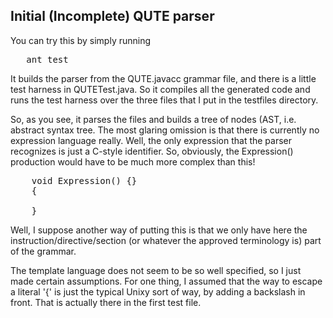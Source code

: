 ## Initial (Incomplete) QUTE parser

You can try this by simply running 
<pre>
   ant test
</pre>

It builds the parser from the QUTE.javacc grammar file, and there is a little
test harness in QUTETest.java. So it compiles all the generated code and 
runs the test harness over the three files that I put in the testfiles directory.

So, as you see, it parses the files and builds a tree of nodes (AST, i.e. abstract 
syntax tree. The most glaring omission is that there is currently no 
expression language really. Well, the only expression that the parser recognizes is
just a C-style identifier. So, obviously, the Expression() production would have to 
be much more complex than this!

<pre>
    void Expression() {}
    {
        <C_IDENTIFIER>
    }
</pre>

Well, I suppose another way of putting this is that we only have here the 
instruction/directive/section (or whatever the approved terminology is) part of the grammar.

The template language does not seem to be so well specified, so I just made certain assumptions.
For one thing, I assumed that the way to escape a literal '{' is just the typical Unixy sort of way, by adding
a backslash in front. That is actually there in the first test file.